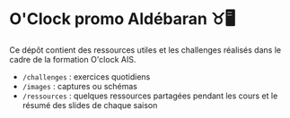 ﻿# O'Clock promo Aldébaran ♉🖥️

Ce dépôt contient des ressources utiles et les challenges réalisés dans le cadre de la formation O'clock AIS.

- `/challenges` : exercices quotidiens
- `/images` : captures ou schémas
- `/ressources` : quelques ressources partagées pendant les cours et le résumé des slides de chaque saison
